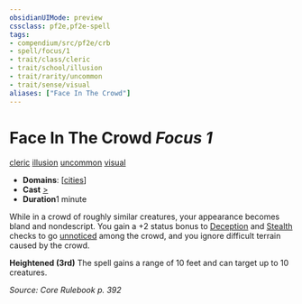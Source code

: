 ```yaml
---
obsidianUIMode: preview
cssclass: pf2e,pf2e-spell
tags:
- compendium/src/pf2e/crb
- spell/focus/1
- trait/class/cleric
- trait/school/illusion
- trait/rarity/uncommon
- trait/sense/visual
aliases: ["Face In The Crowd"]
---
```

# Face In The Crowd *Focus 1*   
[cleric](rules/traits/cleric.md)  [illusion](illusion.md)  [uncommon](uncommon.md)  [visual](visual.md)  

- **Domains**: [[cities](../domains.md#Cities)]
- **Cast** [>](chapter-9-playing-the-game.md#Actions "Single Action") 
- **Duration**1 minute

While in a crowd of roughly similar creatures, your appearance becomes bland and nondescript. You gain a +2 status bonus to [Deception](../skills.md#Deception) and [Stealth](../skills.md#Stealth) checks to go [unnoticed](conditions.md#Unnoticed) among the crowd, and you ignore difficult terrain caused by the crowd.

**Heightened (3rd)** The spell gains a range of 10 feet and can target up to 10 creatures.

*Source: Core Rulebook p. 392*